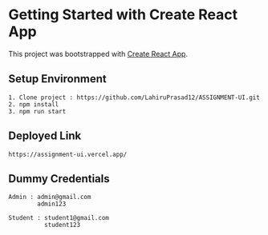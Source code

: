 # Getting Started with Create React App

This project was bootstrapped with [Create React App](https://github.com/facebook/create-react-app).

## Setup Environment

    1. Clone project : https://github.com/LahiruPrasad12/ASSIGNMENT-UI.git
    2. npm install
    3. npm run start


## Deployed Link
    https://assignment-ui.vercel.app/

## Dummy Credentials
    Admin : admin@gmail.com
            admin123

    Student : student1@gmail.com
              student123